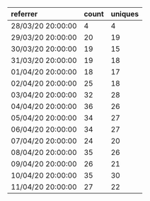 | referrer          | count | uniques |
| :---------------- | :---- | :------ |
| 28/03/20 20:00:00 | 4     | 4       |
| 29/03/20 20:00:00 | 20    | 19      |
| 30/03/20 20:00:00 | 19    | 15      |
| 31/03/20 20:00:00 | 19    | 18      |
| 01/04/20 20:00:00 | 18    | 17      |
| 02/04/20 20:00:00 | 25    | 18      |
| 03/04/20 20:00:00 | 32    | 28      |
| 04/04/20 20:00:00 | 36    | 26      |
| 05/04/20 20:00:00 | 34    | 27      |
| 06/04/20 20:00:00 | 34    | 27      |
| 07/04/20 20:00:00 | 24    | 20      |
| 08/04/20 20:00:00 | 35    | 26      |
| 09/04/20 20:00:00 | 26    | 21      |
| 10/04/20 20:00:00 | 35    | 30      |
| 11/04/20 20:00:00 | 27    | 22      |